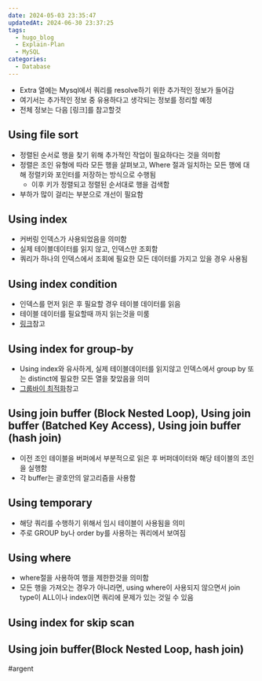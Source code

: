 ```yaml
---
date: 2024-05-03 23:35:47
updatedAt: 2024-06-30 23:37:25
tags:
  - hugo_blog
  - Explain-Plan
  - MySQL
categories:
  - Database
---
```

- Extra 열에는 Mysql에서 쿼리를 resolve하기 위한 추가적인 정보가 들어감
- 여기서는 추가적인 정보 중 유용하다고 생각되는 정보를 정리할 예정
- 전체 정보는 다음 [링크]를 참고할것

## Using file sort
- 정렬된 순서로 행을 찾기 위해 추가적인 작업이 필요하다는 것을 의미함
- 정렬은 조인 유형에 따라 모든 행을 살펴보고, Where 절과 일치하는 모든 행에 대해 정렬키와 포인터를 저장하는 방식으로 수행됨
	- 이후 키가 정렬되고 정렬된 순서대로 행을 검색함
- 부하가 많이 걸리는 부분으로 개선이 필요함
## Using index
- 커버링 인덱스가 사용되었음을 의미함
- 실제 테이블데이터를 읽지 않고, 인덱스만 조회함
- 쿼리가 하나의 인덱스에서 조회에 필요한 모든 데이터를 가지고 있을 경우 사용됨
## Using index condition
- 인덱스를 먼저 읽은 후 필요할 경우 테이블 데이터를 읽음
- 테이블 데이터를 필요할때 까지 읽는것을 미룸
- [링크](https://dev.mysql.com/doc/refman/8.0/en/index-condition-pushdown-optimization.html)참고

## Using index for group-by
- Using index와 유사하게, 실제 테이블데이터를 읽지않고 인덱스에서 group by 또는 distinct에 필요한 모든 열을 찾았음을 의미
- [그룹바이 최적화](https://dev.mysql.com/doc/refman/8.0/en/group-by-optimization.html)참고

## Using join buffer (Block Nested Loop), Using join buffer (Batched Key Access), Using join buffer (hash join) 
- 이전 조인 테이블을 버퍼에서 부분적으로 읽은 후 버퍼데이터와 해당 테이블의 조인을 실행함
- 각 buffer는 괄호안의 알고리즘을 사용함
## Using temporary
- 해당 쿼리를 수행하기 위해서 임시 테이블이 사용됨을 의미
- 주로 GROUP by나 order by를 사용하는 쿼리에서 보여짐

## Using where
- where절을 사용하여 행을 제한한것을 의미함
- 모든 행을 가져오는 경우가 아니라면, using where이 사용되지 않으면서 join type이 ALL이나 index이면 쿼리에 문제가 있는 것일 수 있음

## Using index for skip scan


## Using join buffer(Block Nested Loop, hash join)


#argent 
